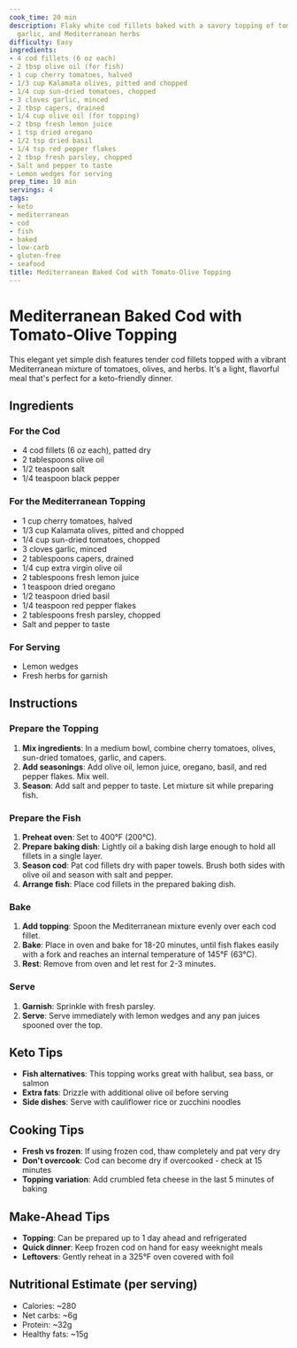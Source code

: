 ```yaml
---
cook_time: 20 min
description: Flaky white cod fillets baked with a savory topping of tomatoes, olives,
  garlic, and Mediterranean herbs
difficulty: Easy
ingredients:
- 4 cod fillets (6 oz each)
- 2 tbsp olive oil (for fish)
- 1 cup cherry tomatoes, halved
- 1/3 cup Kalamata olives, pitted and chopped
- 1/4 cup sun-dried tomatoes, chopped
- 3 cloves garlic, minced
- 2 tbsp capers, drained
- 1/4 cup olive oil (for topping)
- 2 tbsp fresh lemon juice
- 1 tsp dried oregano
- 1/2 tsp dried basil
- 1/4 tsp red pepper flakes
- 2 tbsp fresh parsley, chopped
- Salt and pepper to taste
- Lemon wedges for serving
prep_time: 10 min
servings: 4
tags:
- keto
- mediterranean
- cod
- fish
- baked
- low-carb
- gluten-free
- seafood
title: Mediterranean Baked Cod with Tomato-Olive Topping
---
```


<h1>Mediterranean Baked Cod with Tomato-Olive Topping</h1>
<p>This elegant yet simple dish features tender cod fillets topped with a vibrant Mediterranean mixture of tomatoes, olives, and herbs. It's a light, flavorful meal that's perfect for a keto-friendly dinner.</p>
<h2>Ingredients</h2>
<h3>For the Cod</h3>
<ul>
<li>4 cod fillets (6 oz each), patted dry</li>
<li>2 tablespoons olive oil</li>
<li>1/2 teaspoon salt</li>
<li>1/4 teaspoon black pepper</li>
</ul>
<h3>For the Mediterranean Topping</h3>
<ul>
<li>1 cup cherry tomatoes, halved</li>
<li>1/3 cup Kalamata olives, pitted and chopped</li>
<li>1/4 cup sun-dried tomatoes, chopped</li>
<li>3 cloves garlic, minced</li>
<li>2 tablespoons capers, drained</li>
<li>1/4 cup extra virgin olive oil</li>
<li>2 tablespoons fresh lemon juice</li>
<li>1 teaspoon dried oregano</li>
<li>1/2 teaspoon dried basil</li>
<li>1/4 teaspoon red pepper flakes</li>
<li>2 tablespoons fresh parsley, chopped</li>
<li>Salt and pepper to taste</li>
</ul>
<h3>For Serving</h3>
<ul>
<li>Lemon wedges</li>
<li>Fresh herbs for garnish</li>
</ul>
<h2>Instructions</h2>
<h3>Prepare the Topping</h3>
<ol>
<li><strong>Mix ingredients</strong>: In a medium bowl, combine cherry tomatoes, olives, sun-dried tomatoes, garlic, and capers.</li>
<li><strong>Add seasonings</strong>: Add olive oil, lemon juice, oregano, basil, and red pepper flakes. Mix well.</li>
<li><strong>Season</strong>: Add salt and pepper to taste. Let mixture sit while preparing fish.</li>
</ol>
<h3>Prepare the Fish</h3>
<ol>
<li><strong>Preheat oven</strong>: Set to 400°F (200°C).</li>
<li><strong>Prepare baking dish</strong>: Lightly oil a baking dish large enough to hold all fillets in a single layer.</li>
<li><strong>Season cod</strong>: Pat cod fillets dry with paper towels. Brush both sides with olive oil and season with salt and pepper.</li>
<li><strong>Arrange fish</strong>: Place cod fillets in the prepared baking dish.</li>
</ol>
<h3>Bake</h3>
<ol>
<li><strong>Add topping</strong>: Spoon the Mediterranean mixture evenly over each cod fillet.</li>
<li><strong>Bake</strong>: Place in oven and bake for 18-20 minutes, until fish flakes easily with a fork and reaches an internal temperature of 145°F (63°C).</li>
<li><strong>Rest</strong>: Remove from oven and let rest for 2-3 minutes.</li>
</ol>
<h3>Serve</h3>
<ol>
<li><strong>Garnish</strong>: Sprinkle with fresh parsley.</li>
<li><strong>Serve</strong>: Serve immediately with lemon wedges and any pan juices spooned over the top.</li>
</ol>
<h2>Keto Tips</h2>
<ul>
<li><strong>Fish alternatives</strong>: This topping works great with halibut, sea bass, or salmon</li>
<li><strong>Extra fats</strong>: Drizzle with additional olive oil before serving</li>
<li><strong>Side dishes</strong>: Serve with cauliflower rice or zucchini noodles</li>
</ul>
<h2>Cooking Tips</h2>
<ul>
<li><strong>Fresh vs frozen</strong>: If using frozen cod, thaw completely and pat very dry</li>
<li><strong>Don't overcook</strong>: Cod can become dry if overcooked - check at 15 minutes</li>
<li><strong>Topping variation</strong>: Add crumbled feta cheese in the last 5 minutes of baking</li>
</ul>
<h2>Make-Ahead Tips</h2>
<ul>
<li><strong>Topping</strong>: Can be prepared up to 1 day ahead and refrigerated</li>
<li><strong>Quick dinner</strong>: Keep frozen cod on hand for easy weeknight meals</li>
<li><strong>Leftovers</strong>: Gently reheat in a 325°F oven covered with foil</li>
</ul>
<h2>Nutritional Estimate (per serving)</h2>
<ul>
<li>Calories: ~280</li>
<li>Net carbs: ~6g</li>
<li>Protein: ~32g</li>
<li>Healthy fats: ~15g</li>
</ul>